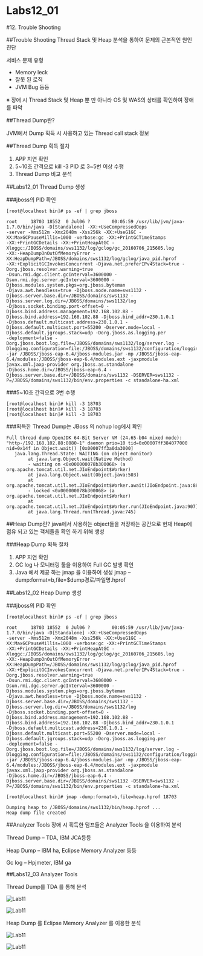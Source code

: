# Labs12_01

#12. Trouble Shooting

##Trouble Shooting
Thread Stack 및 Heap 분석을 통하여 문제의 근본적인 원인 진단

서비스 문제 유형
 - Memory leck
 - 잘못 된 로직
 - JVM Bug 등등

※ 장애 시 Thread Stack 및 Heap  뿐 만 아니라 OS 및 WAS의 상태를 확인하여 장애를 파악

##Thread Dump란?

JVM에서 Dump 획득 시 사용하고 있는 Thread call stack 정보

##Thread Dump 획득 절차
1. APP 지연 확인
2. 5~10초 간격으로 kill -3 PID 로 3~5번 이상 수행
3. Thread Dump 비교 분석


##Labs12_01 Thread Dump 생성

###jboss의 PID 확인
```
[root@localhost bin]# ps -ef | grep jboss

root     18703 18552  0 Jul06 ?        00:05:59 /usr/lib/jvm/java-1.7.0/bin/java -D[Standalone] -XX:+UseCompressedOops 
-server -Xms512m -Xmx2048m -Xss256k -XX:+UseG1GC -XX:MaxGCPauseMillis=1000 -verbose:gc -XX:+PrintGCTimeStamps 
-XX:+PrintGCDetails -XX:+PrintHeapAtGC -Xloggc:/JBOSS/domains/sws1132/log/gclog/gc_20160706_215605.log 
-XX:-HeapDumpOnOutOfMemoryError -XX:HeapDumpPath=/JBOSS/domains/sws1132/log/gclog/java_pid.hprof 
-XX:+ExplicitGCInvokesConcurrent -Djava.net.preferIPv4Stack=true -Dorg.jboss.resolver.warning=true 
-Dsun.rmi.dgc.client.gcInterval=3600000 -Dsun.rmi.dgc.server.gcInterval=3600000 -Djboss.modules.system.pkgs=org.jboss.byteman 
-Djava.awt.headless=true -Djboss.node.name=sws1132 -Djboss.server.base.dir=/JBOSS/domains/sws1132 -Djboss.server.log.dir=/JBOSS/domains/sws1132/log 
-Djboss.socket.binding.port-offset=0 -Djboss.bind.address.management=192.168.102.88 -Djboss.bind.address=192.168.102.88 -Djboss.bind_addr=230.1.0.1 
-Djboss.default.multicast.address=230.1.0.1 -Djboss.default.multicast.port=55200 -Dserver.mode=local -Djboss.default.jgroups.stack=udp -Dorg.jboss.as.logging.per
-deployment=false -Dorg.jboss.boot.log.file=/JBOSS/domains/sws1132/log/server.log -Dlogging.configuration=file:/JBOSS/domains/sws1132/configuration/logging.properties 
-jar /JBOSS/jboss-eap-6.4/jboss-modules.jar -mp /JBOSS/jboss-eap-6.4/modules:/JBOSS/jboss-eap-6.4/modules.ext -jaxpmodule javax.xml.jaxp-provider org.jboss.as.standalone 
-Djboss.home.dir=/JBOSS/jboss-eap-6.4 -Djboss.server.base.dir=/JBOSS/domains/sws1132 -DSERVER=sws1132 -P=/JBOSS/domains/sws1132/bin/env.properties -c standalone-ha.xml
```

###5~10초 간격으로 3번 수행
```
[root@localhost bin]# kill -3 18703
[root@localhost bin]# kill -3 18703
[root@localhost bin]# kill -3 18703
```

###획득한 Thread Dump는 JBoss 의 nohup log에서 확인
```
Full thread dump OpenJDK 64-Bit Server VM (24.65-b04 mixed mode):
"http-/192.168.102.88:8080-1" daemon prio=10 tid=0x00007ff384077000 nid=0x14f in Object.wait() [0x00007ff3a0da3000]
   java.lang.Thread.State: WAITING (on object monitor)
        at java.lang.Object.wait(Native Method)
        - waiting on <0x000000078b300068> (a org.apache.tomcat.util.net.JIoEndpoint$Worker)
        at java.lang.Object.wait(Object.java:503)
        at org.apache.tomcat.util.net.JIoEndpoint$Worker.await(JIoEndpoint.java:881)
        - locked <0x000000078b300068> (a org.apache.tomcat.util.net.JIoEndpoint$Worker)
        at org.apache.tomcat.util.net.JIoEndpoint$Worker.run(JIoEndpoint.java:907)
        at java.lang.Thread.run(Thread.java:745)

```

##Heap Dump란?
java에서 사용하는 object들을 저장하는 공간으로 현재 Heap에 점유 되고 있는 객체들을 확인 하기 위해 생성

###Heap Dump 획득 절차
1. APP 지연 확인
2. GC log 나 모니터링 툴을 이용하여 Full GC 발생 확인
3. Java 에서 제공 하는 jmap 을 이용하여 생성
	jmap –dump:format=b,file=$dump경로/파일명.hprof <pid>



##Labs12_02 Heap Dump 생성

###jboss의 PID 확인
```
[root@localhost bin]# ps -ef | grep jboss

root     18703 18552  0 Jul06 ?        00:05:59 /usr/lib/jvm/java-1.7.0/bin/java -D[Standalone] -XX:+UseCompressedOops 
-server -Xms512m -Xmx2048m -Xss256k -XX:+UseG1GC -XX:MaxGCPauseMillis=1000 -verbose:gc -XX:+PrintGCTimeStamps 
-XX:+PrintGCDetails -XX:+PrintHeapAtGC -Xloggc:/JBOSS/domains/sws1132/log/gclog/gc_20160706_215605.log 
-XX:-HeapDumpOnOutOfMemoryError -XX:HeapDumpPath=/JBOSS/domains/sws1132/log/gclog/java_pid.hprof 
-XX:+ExplicitGCInvokesConcurrent -Djava.net.preferIPv4Stack=true -Dorg.jboss.resolver.warning=true 
-Dsun.rmi.dgc.client.gcInterval=3600000 -Dsun.rmi.dgc.server.gcInterval=3600000 -Djboss.modules.system.pkgs=org.jboss.byteman 
-Djava.awt.headless=true -Djboss.node.name=sws1132 -Djboss.server.base.dir=/JBOSS/domains/sws1132 -Djboss.server.log.dir=/JBOSS/domains/sws1132/log 
-Djboss.socket.binding.port-offset=0 -Djboss.bind.address.management=192.168.102.88 -Djboss.bind.address=192.168.102.88 -Djboss.bind_addr=230.1.0.1 
-Djboss.default.multicast.address=230.1.0.1 -Djboss.default.multicast.port=55200 -Dserver.mode=local -Djboss.default.jgroups.stack=udp -Dorg.jboss.as.logging.per
-deployment=false -Dorg.jboss.boot.log.file=/JBOSS/domains/sws1132/log/server.log -Dlogging.configuration=file:/JBOSS/domains/sws1132/configuration/logging.properties 
-jar /JBOSS/jboss-eap-6.4/jboss-modules.jar -mp /JBOSS/jboss-eap-6.4/modules:/JBOSS/jboss-eap-6.4/modules.ext -jaxpmodule javax.xml.jaxp-provider org.jboss.as.standalone 
-Djboss.home.dir=/JBOSS/jboss-eap-6.4 -Djboss.server.base.dir=/JBOSS/domains/sws1132 -DSERVER=sws1132 -P=/JBOSS/domains/sws1132/bin/env.properties -c standalone-ha.xml
```
```
[root@localhost bin]# jmap -dump:format=b,file=heap.hprof 18703

Dumping heap to /JBOSS/domains/sws1132/bin/heap.hprof ...
Heap dump file created
```

##Analyzer Tools
장애 시 획득한 덤프들은 Analyzer Tools 을 이용하여 분석

Thread Dump – TDA, IBM JCA등등

Heap Dump – IBM ha, Eclipse Memory Analyzer 등등

Gc log – Hpjmeter, IBM ga

##Labs12_03 Analyzer Tools

Thread Dump를 TDA 를 통해 분석


![Lab11](TDA1.png)


![Lab11](TDA2.png)


Heap Dump 를  Eclipse Memory Analyzer 를 이용한 분석

![Lab11](MAT1.png)



![Lab11](MAT2.png)




